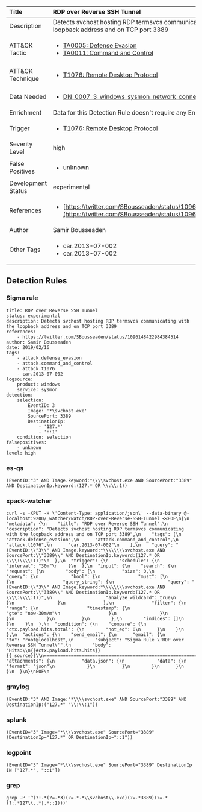 | Title                | RDP over Reverse SSH Tunnel                                                                                                                                                 |
|:---------------------|:------------------------------------------------------------------------------------------------------------------------------------------------------------|
| Description          | Detects svchost hosting RDP termsvcs communicating with the loopback address and on TCP port 3389                                                                                                                                           |
| ATT&amp;CK Tactic    |  <ul><li>[TA0005: Defense Evasion](https://attack.mitre.org/tactics/TA0005)</li><li>[TA0011: Command and Control](https://attack.mitre.org/tactics/TA0011)</li></ul>  |
| ATT&amp;CK Technique | <ul><li>[T1076: Remote Desktop Protocol](https://attack.mitre.org/techniques/T1076)</li></ul>  |
| Data Needed          | <ul><li>[DN_0007_3_windows_sysmon_network_connection](../Data_Needed/DN_0007_3_windows_sysmon_network_connection.md)</li></ul>  |
| Enrichment           |  Data for this Detection Rule doesn't require any Enrichments.  |
| Trigger              | <ul><li>[T1076: Remote Desktop Protocol](../Triggers/T1076.md)</li></ul>  |
| Severity Level       | high |
| False Positives      | <ul><li>unknown</li></ul>  |
| Development Status   | experimental |
| References           | <ul><li>[https://twitter.com/SBousseaden/status/1096148422984384514](https://twitter.com/SBousseaden/status/1096148422984384514)</li></ul>  |
| Author               | Samir Bousseaden |
| Other Tags           | <ul><li>car.2013-07-002</li><li>car.2013-07-002</li></ul> | 

## Detection Rules

### Sigma rule

```
title: RDP over Reverse SSH Tunnel
status: experimental
description: Detects svchost hosting RDP termsvcs communicating with the loopback address and on TCP port 3389
references:
    - https://twitter.com/SBousseaden/status/1096148422984384514
author: Samir Bousseaden
date: 2019/02/16
tags:
    - attack.defense_evasion
    - attack.command_and_control
    - attack.t1076
    - car.2013-07-002
logsource:
    product: windows
    service: sysmon
detection:
    selection:
        EventID: 3
        Image: '*\svchost.exe'
        SourcePort: 3389 
        DestinationIp:
            - '127.*'
            - '::1'
    condition: selection
falsepositives:
    - unknown
level: high
```





### es-qs
    
```
(EventID:"3" AND Image.keyword:*\\\\svchost.exe AND SourcePort:"3389" AND DestinationIp.keyword:(127.* OR \\:\\:1))
```


### xpack-watcher
    
```
curl -s -XPUT -H \'Content-Type: application/json\' --data-binary @- localhost:9200/_watcher/watch/RDP-over-Reverse-SSH-Tunnel <<EOF\n{\n  "metadata": {\n    "title": "RDP over Reverse SSH Tunnel",\n    "description": "Detects svchost hosting RDP termsvcs communicating with the loopback address and on TCP port 3389",\n    "tags": [\n      "attack.defense_evasion",\n      "attack.command_and_control",\n      "attack.t1076",\n      "car.2013-07-002"\n    ],\n    "query": "(EventID:\\"3\\" AND Image.keyword:*\\\\\\\\svchost.exe AND SourcePort:\\"3389\\" AND DestinationIp.keyword:(127.* OR \\\\:\\\\:1))"\n  },\n  "trigger": {\n    "schedule": {\n      "interval": "30m"\n    }\n  },\n  "input": {\n    "search": {\n      "request": {\n        "body": {\n          "size": 0,\n          "query": {\n            "bool": {\n              "must": [\n                {\n                  "query_string": {\n                    "query": "(EventID:\\"3\\" AND Image.keyword:*\\\\\\\\svchost.exe AND SourcePort:\\"3389\\" AND DestinationIp.keyword:(127.* OR \\\\:\\\\:1))",\n                    "analyze_wildcard": true\n                  }\n                }\n              ],\n              "filter": {\n                "range": {\n                  "timestamp": {\n                    "gte": "now-30m/m"\n                  }\n                }\n              }\n            }\n          }\n        },\n        "indices": []\n      }\n    }\n  },\n  "condition": {\n    "compare": {\n      "ctx.payload.hits.total": {\n        "not_eq": 0\n      }\n    }\n  },\n  "actions": {\n    "send_email": {\n      "email": {\n        "to": "root@localhost",\n        "subject": "Sigma Rule \'RDP over Reverse SSH Tunnel\'",\n        "body": "Hits:\\n{{#ctx.payload.hits.hits}}{{_source}}\\n================================================================================\\n{{/ctx.payload.hits.hits}}",\n        "attachments": {\n          "data.json": {\n            "data": {\n              "format": "json"\n            }\n          }\n        }\n      }\n    }\n  }\n}\nEOF\n
```


### graylog
    
```
(EventID:"3" AND Image:"*\\\\svchost.exe" AND SourcePort:"3389" AND DestinationIp:("127.*" "\\:\\:1"))
```


### splunk
    
```
(EventID="3" Image="*\\\\svchost.exe" SourcePort="3389" (DestinationIp="127.*" OR DestinationIp="::1"))
```


### logpoint
    
```
(EventID="3" Image="*\\\\svchost.exe" SourcePort="3389" DestinationIp IN ["127.*", "::1"])
```


### grep
    
```
grep -P '^(?:.*(?=.*3)(?=.*.*\\svchost\\.exe)(?=.*3389)(?=.*(?:.*127\\..*|.*::1)))'
```




